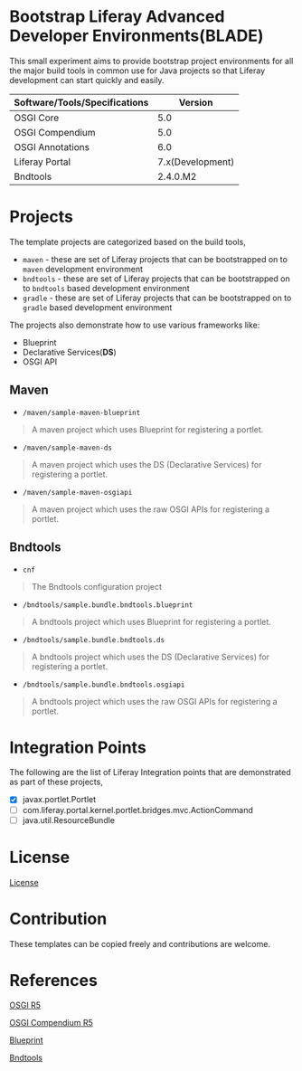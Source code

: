 # Bootstrap Liferay Advanced Developer Environments(**BLADE**)

This small experiment aims to provide bootstrap project environments for all the major build tools in common use for Java projects so that Liferay development can start quickly and easily.

Software/Tools/Specifications | Version 
------------------------------ |-------
 OSGI Core | 5.0
 OSGI Compendium | 5.0
 OSGI Annotations | 6.0
 Liferay Portal | 7.x(Development)
 Bndtools | 2.4.0.M2

# Projects
The template projects are categorized based on the build tools,

* `maven` - these are set of Liferay projects that can be bootstrapped on to `maven` development environment
* `bndtools` - these are set of Liferay projects that can be bootstrapped on to `bndtools` based development environment
* `gradle` - these are set of Liferay projects that can be bootstrapped on to `gradle` based development environment

The projects also demonstrate how to use various frameworks like:

* Blueprint
* Declarative Services(**DS**)
* OSGI API

## Maven

* `/maven/sample-maven-blueprint`
  
> A maven project which uses Blueprint for registering a portlet.

* `/maven/sample-maven-ds` 

> A maven project which uses the DS (Declarative Services) for registering a portlet.

* `/maven/sample-maven-osgiapi`

>A maven project which uses the raw OSGI APIs for registering a portlet.

## Bndtools

* `cnf`

> The Bndtools configuration project

* `/bndtools/sample.bundle.bndtools.blueprint`
  
> A bndtools project which uses Blueprint for registering a portlet.

* `/bndtools/sample.bundle.bndtools.ds` 

> A bndtools project which uses the DS (Declarative Services) for registering a portlet.

* `/bndtools/sample.bundle.bndtools.osgiapi`

>A bndtools project which uses the raw OSGI APIs for registering a portlet.


# Integration Points
The following are the list of Liferay Integration points that are demonstrated as part of these projects,

- [x] javax.portlet.Portlet
- [ ] com.liferay.portal.kernel.portlet.bridges.mvc.ActionCommand
- [ ] java.util.ResourceBundle

# License
[License](/LICENSE.txt)

# Contribution

These templates can be copied freely and contributions are welcome.

# References

[OSGI R5](http://www.osgi.org/Release5/HomePage)

[OSGI Compendium R5](http://www.osgi.org/Download/File?url=/download/r5/osgi.cmpn-5.0.0.pdf)

[Blueprint](http://www.eclipse.org/gemini/blueprint/)

[Bndtools](http://www.bndtools.org)